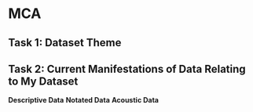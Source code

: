 # MCA
## Task 1: Dataset Theme
## Task 2: Current Manifestations of Data Relating to My Dataset
**Descriptive Data**
**Notated Data**
**Acoustic Data**
